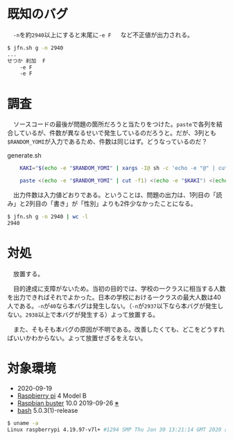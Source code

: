 # 既知のバグ

　`-n`を約`2940`以上にすると末尾に`	-e F	`など不正値が出力される。

```sh
$ jfn.sh g -n 2940
...
せつか	刹加	F
	-e F	
	-e F	
```

# 調査

　ソースコードの最後が問題の箇所だろうと当たりをつけた。`paste`で各列を結合しているが、件数が異なるせいで発生しているのだろうと。だが、3列とも`$RANDOM_YOMI`が入力であるため、件数は同じはず。どうなっているのだ？

generate.sh
```sh
	KAKI="$(echo -e "$RANDOM_YOMI" | xargs -I@ sh -c 'echo -e "@" | cut -f2 | tr "," "\n" | shuf -n 1')"

	paste <(echo -e "$RANDOM_YOMI" | cut -f1) <(echo -e "$KAKI") <(echo -e "$RANDOM_YOMI" | cut -f3)
```

　出力件数は入力値どおりである。ということは、問題の出力は、1列目の「読み」と2列目の「書き」が「性別」よりも2件少なかったことになる。

```sh
$ jfn.sh g -n 2940 | wc -l
2940
```

# 対処

　放置する。

　目的達成に支障がないため。当初の目的では、学校の一クラスに相当する人数を出力できればそれでよかった。日本の学校における一クラスの最大人数は40人である。`-n`が`40`なら本バグは発生しない。（`-n`が`2937`以下なら本バグが発生しない。`2938`以上で本バグが発生する）よって放置する。

　また、そもそも本バグの原因が不明である。改善したくても、どこをどうすればいいかわからない。よって放置せざるをえない。

# 対象環境

* <time datetime="2020-09-19T14:02:00+0900" title="実施日">2020-09-19</time>
* [Raspbierry pi](https://ja.wikipedia.org/wiki/Raspberry_Pi) 4 Model B
* [Raspbian buster](https://ja.wikipedia.org/wiki/Raspbian) 10.0 2019-09-26 [※](http://ytyaru.hatenablog.com/entry/2019/12/25/222222)
* [bash](https://ja.wikipedia.org/wiki/Bash) 5.0.3(1)-release

```sh
$ uname -a
Linux raspberrypi 4.19.97-v7l+ #1294 SMP Thu Jan 30 13:21:14 GMT 2020 armv7l GNU/Linux
```
